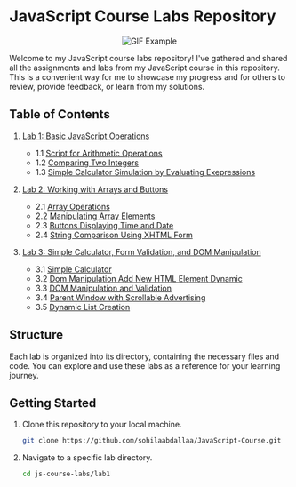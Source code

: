 # JavaScript Course Labs Repository

<div align='center'>

![GIF Example](https://media.giphy.com/media/v1.Y2lkPTc5MGI3NjExbWc1NmRqczNmbTR4azMxYXNmMGJsYnYwOHFvenZqN2JudmNvcnpuZiZlcD12MV9pbnRlcm5hbF9naWZfYnlfaWQmY3Q9Zw/SvFocn0wNMx0iv2rYz/giphy.gif)
</div>


Welcome to my JavaScript course labs repository!
I've gathered and shared all the assignments and labs from my JavaScript course in this repository.
This is a convenient way for me to showcase my progress and for others to review, provide feedback, or learn from my solutions.

## Table of Contents

1. [Lab 1: Basic JavaScript Operations](lab1/)
    - 1.1 [Script for Arithmetic Operations](lab1/index.html)
    - 1.2 [Comparing Two Integers](lab1/lab2.html)
    - 1.3 [Simple Calculator Simulation by Evaluating Exepressions](lab1/lab3.html)

2. [Lab 2: Working with Arrays and Buttons](lab2/)
    - 2.1 [Array Operations](lab2/script1.html)
    - 2.2 [Manipulating Array Elements](lab2/script2.html)
    - 2.3 [Buttons Displaying Time and Date](lab2/script3.html)
    - 2.4 [String Comparison Using XHTML Form](lab2/script4.html)

3. [Lab 3: Simple Calculator, Form Validation, and DOM Manipulation](lab3/)
    - 3.1 [Simple Calculator](lab3/Calculator.js)
    - 3.2 [Dom Manipulation Add New HTML Element Dynamic](lab3/addElementDynamic.html)
    - 3.3 [DOM Manipulation and Validation](lab3/DOM_Validation.html)
    - 3.4 [Parent Window with Scrollable Advertising](lab3/advertising_Window.html)
    - 3.5 [Dynamic List Creation](lab3/dynamicList.html)

## Structure

Each lab is organized into its directory, containing the necessary files and code.
You can explore and use these labs as a reference for your learning journey.

## Getting Started

1. Clone this repository to your local machine.
   ```bash
   git clone https://github.com/sohilaabdallaa/JavaScript-Course.git

1. Navigate to a specific lab directory.
   ```bash
   cd js-course-labs/lab1
